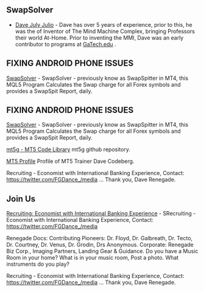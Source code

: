 ## SwapSolver 
- [Dave July Julio]( https://mobile.twitter.com/DJJ_5K) - Dave has over 5 years of experience, prior to this, he was the of Inventor of The Mind Machine Complex, bringing Professors their world At-Home. Prior to inventing the MMI, Dave was an early contributor to programs at [GaTech.edu]( https://cyber.gatech.edu/)  . 

## FIXING ANDROID PHONE ISSUES 
[SwapSolver](https://github.com/mt5g/public/blob/master/Swap-Solver-MQ5-SwapLibrary) - SwapSolver - previously know as SwapSpitter in MT4, this MQL5 Program Calculates the Swap charge for all Forex symbols and provides a SwapSpit Report, daily.

## FIXING ANDROID PHONE ISSUES 
[SwapSolver](https://github.com/mt5g/public/blob/master/Swap-Solver-MQ5-SwapLibrary) - SwapSolver - previously know as SwapSpitter in MT4, this MQL5 Program Calculates the Swap charge for all Forex symbols and provides a SwapSpit Report, daily.

[mt5g - MT5 Code Library](https://github.com/mt5g/public) mt5g github repository.

[MT5 Profile](https://mastodon.online/web/statuses/104551921934380849) Profile of MT5 Trainer Dave Codeberg.

Recruiting - Economist with International Banking Experience, Contact: https://twitter.com/FGDance_/media  ... Thank you, Dave Renegade.                                       

## Join Us
[Recruiting: Economist with International Banking Experience](https://twitter.com/FGDance_/media) - SRecruiting - Economist with International Banking Experience, Contact: https://twitter.com/FGDance_/media



Renegade Docs:
Contributing Pioneers: Dr. Floyd,  Dr. Galbreath, Dr. Tecto, Dr. Courtney, Dr. Venus, Dr. Grodin, Drs Anonymous.
Corporate: Renegade Biz Corp., Imaging Partners, Landing Gear & Guidance.
Do you have a Music Room in your home? 
What is in your music room, Post a photo.
What instruments do you play?

Recruiting - Economist with International Banking Experience, Contact: https://twitter.com/FGDance_/media  ... Thank you, Dave Renegade.                                       


